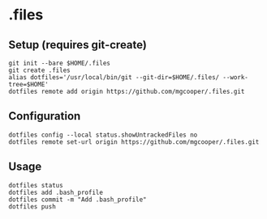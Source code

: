 # .files

## Setup (requires git-create)
    git init --bare $HOME/.files
    git create .files
    alias dotfiles='/usr/local/bin/git --git-dir=$HOME/.files/ --work-tree=$HOME'
    dotfiles remote add origin https://github.com/mgcooper/.files.git

## Configuration
    dotfiles config --local status.showUntrackedFiles no
    dotfiles remote set-url origin https://github.com/mgcooper/.files.git

## Usage
    dotfiles status
    dotfiles add .bash_profile
    dotfiles commit -m "Add .bash_profile"
    dotfiles push
